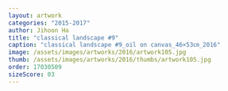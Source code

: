 ```yaml
---
layout: artwork
categories: "2015-2017"
author: Jihoon Ha
title: "classical landscape #9"
caption: "classical landscape #9_oil on canvas_46×53㎝_2016"
image: /assets/images/artworks/2016/artwork105.jpg
thumb: /assets/images/artworks/2016/thumbs/artwork105.jpg
order: 17030509
sizeScore: 03
---
```

